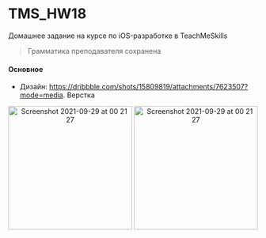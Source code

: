 # TMS_HW18
Домашнее задание на курсе по iOS-разработке в TeachMeSkills
> Грамматика преподавателя сохранена

#### Основное
- Дизайн: https://dribbble.com/shots/15809819/attachments/7623507?mode=media. Верстка
<p align="center">
  <img width="250" alt="Screenshot 2021-09-29 at 00 21 27" src="https://user-images.githubusercontent.com/44808549/143411849-81cdf84b-f6a4-4a24-ab97-fd8f32497e07.png">
  <img width="250" alt="Screenshot 2021-09-29 at 00 21 27" src="https://user-images.githubusercontent.com/44808549/143411892-f880aaf7-97a7-4266-b944-a8db831e1a4b.png">
</p>
